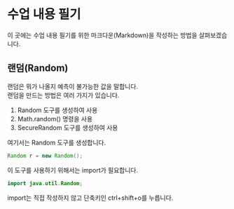 # 수업 내용 필기

이 곳에는 수업 내용 필기를 위한 마크다운(Markdown)을 작성하는 방법을 살펴보겠습니다.

## 랜덤(Random)

랜덤은 뭐가 나올지 예측이 불가능한 값을 말합니다.  
랜덤을 만드는 방법은 여러 가지가 있습니다.

1. Random 도구를 생성하여 사용
2. Math.random() 명령을 사용
3. SecureRandom 도구를 생성하여 사용

여기서는 Random 도구를 생성합니다.

```java
Random r = new Random();
```

이 도구를 사용하기 위해서는 import가 필요합니다.

```java
import java.util.Random;
```

import는 직접 작성하지 않고 단축키인 ctrl+shift+o를 누릅니다.




